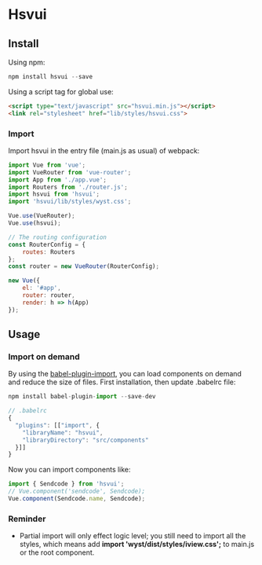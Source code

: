 # Hsvui

## Install

Using npm:
``` js
npm install hsvui --save
```

Using a script tag for global use:

``` html
<script type="text/javascript" src="hsvui.min.js"></script>
<link rel="stylesheet" href="lib/styles/hsvui.css">
```

### Import

Import hsvui in the entry file (main.js as usual) of webpack:

``` js
import Vue from 'vue';
import VueRouter from 'vue-router';
import App from './app.vue';
import Routers from './router.js';
import hsvui from 'hsvui';
import 'hsvui/lib/styles/wyst.css';

Vue.use(VueRouter);
Vue.use(hsvui);

// The routing configuration
const RouterConfig = {
    routes: Routers
};
const router = new VueRouter(RouterConfig);

new Vue({
    el: '#app',
    router: router,
    render: h => h(App)
});
```
## Usage

### Import on demand #

By using the [babel-plugin-import](https://github.com/ant-design/babel-plugin-import), you can load components on demand and reduce the size of files. First installation, then update .babelrc file:

``` js
npm install babel-plugin-import --save-dev
```

``` js
// .babelrc
{
  "plugins": [["import", {
    "libraryName": "hsvui",
    "libraryDirectory": "src/components"
  }]]
}
```

Now you can import components like:

``` js
import { Sendcode } from 'hsvui';
// Vue.component('sendcode', Sendcode);
Vue.component(Sendcode.name, Sendcode);
```

### Reminder

- Partial import will only effect logic level; you still need to import all the styles, which means add **import 'wyst/dist/styles/iview.css';** to main.js or the root component.
